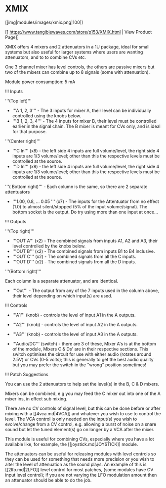 # XMIX
[[img|modules/images/xmix.png|100]]

[[ https://www.tangiblewaves.com/store/p153/XMIX.html | View Product Page]]

XMIX offers 4 mixers and 2 attenuators in a 1U package, ideal for small systems but also useful for larger systems where users are wanting attenuators, and to to combine CVs etc. 

One 3 channel mixer has level controls, the others are passive mixers but two of the mixers can combine up to 8 signals (some with attenuation).

Module power consumption: 5 mA

!!! Inputs

'''(Top left)'''

* '''A 1, 2, 3''' -  The 3 inputs for mixer A, their level can be individually controlled using the knobs below.
* '''B 1, 2, 3, 4''' - The 4 inputs for mixer B, their level must be controlled earlier in the signal chain. The B mixer is meant for CVs only, and is ideal for that purpose.

'''(Center right)'''

* '''C In''' (x8) - the left side 4 inputs are full volume/level, the right side 4 inputs are 1/3 volume/level; other than this the respective levels must be controlled at the source.
* '''D In''' (x8) - the left side 4 inputs are full volume/level, the right side 4 inputs are 1/3 volume/level; other than this the respective levels must be controlled at the source.

'''( Bottom right)''' - Each column is the same, so there are 2 separate attentuators

* '''1.00, 0.8, ... 0.05 '''  (x7) - The inputs for the Attentuator from no effect (1.0) to almost silent/stopped (5% of the input volume/signal). The bottom socket is the output.  Do try using more than one input at once...

!!! Outputs

'''(Top right)'''

* '''OUT A''' (x2) - The combined signals from inputs A1, A2 and A3, their level controlled by the knobs below.
* '''OUT B''' (x2) - The combined signals from inputs B1 to B4 inclusive.
* '''OUT C''' (x2) - The combined signals from all the C inputs.
* '''OUT D''' (x2) - The combined signals from all the D inputs.

'''(Bottom right)'''

Each column is a separate attenuator, and are identical.

* '''Out''' -  The output from any of the 7 inputs used in the column above, their level depending on which input(s) are used.

!!! Controls

* '''A1''' (knob) - controls the level of input A1 in the A outputs.
* '''A2''' (knob) - controls the level of input A2 in the A outputs.
* '''A3''' (knob) - controls the level of input A3 in the A outputs.

* '''Audio/DC''' (switch) - there are 3 of these, Mixer A's is at the bottom of the module, Mixers C & Ds' are in their respective sections.  This switch optimises the circuit for use with either audio (rotates around 2.5V) or CVs (0-5 volts); this is generally to get the best audio quality but you may prefer the switch in the "wrong" position sometimes!

!!! Patch Suggestions

You can use the 2 attenuators to help set the level(s) in the B, C & D mixers.

Mixers can be combined, e.g you may feed the C mixer out into one of the A mixer ins, in effect sub mixing.

There are no CV controls of signal level, but this can be done before or after mixing with a [[4vca.md|4VCA]] and whatever you wish to use to control the level. The VCA control is only needed on the input(s) you wish to evolve/change from a CV control, e.g. allowing a burst of noise on a snare sound but let the tuned element(s) go on longer by a VCA after the mixer.

This module is useful for combining CVs, especially where you have a lot available like, for example, the [[joystick.md|JOYSTICK]] module.

The attenuators can be useful for releasing modules with level controls so they can be used for something that needs more precision or you wish to alter the level of attenuation as the sound plays. An example of this is [[2lfo.md|2LFO]] level control for most patches, (some modules have CV input level control); if you are not varying the LFO modulation amount then an attenuator should be able to do the job.
